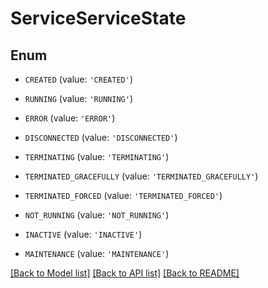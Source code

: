 # ServiceServiceState


## Enum

* `CREATED` (value: `'CREATED'`)

* `RUNNING` (value: `'RUNNING'`)

* `ERROR` (value: `'ERROR'`)

* `DISCONNECTED` (value: `'DISCONNECTED'`)

* `TERMINATING` (value: `'TERMINATING'`)

* `TERMINATED_GRACEFULLY` (value: `'TERMINATED_GRACEFULLY'`)

* `TERMINATED_FORCED` (value: `'TERMINATED_FORCED'`)

* `NOT_RUNNING` (value: `'NOT_RUNNING'`)

* `INACTIVE` (value: `'INACTIVE'`)

* `MAINTENANCE` (value: `'MAINTENANCE'`)

[[Back to Model list]](../README.md#documentation-for-models) [[Back to API list]](../README.md#documentation-for-api-endpoints) [[Back to README]](../README.md)


